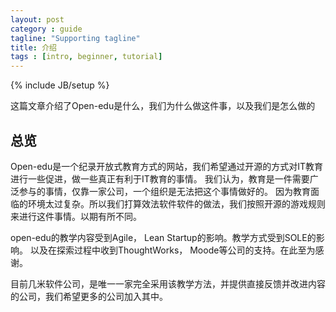```yaml
---
layout: post
category : guide
tagline: "Supporting tagline"
title: 介绍
tags : [intro, beginner, tutorial]
---
```

{% include JB/setup %}

这篇文章介绍了Open-edu是什么，我们为什么做这件事，以及我们是怎么做的

## 总览
Open-edu是一个纪录开放式教育方式的网站，我们希望通过开源的方式对IT教育进行一些促进，做一些真正有利于IT教育的事情。
我们认为，教育是一件需要广泛参与的事情，仅靠一家公司，一个组织是无法把这个事情做好的。
因为教育面临的环境太过复杂。所以我们打算效法软件软件的做法，我们按照开源的游戏规则来进行这件事情。以期有所不同。

open-edu的教学内容受到Agile， Lean Startup的影响。教学方式受到SOLE的影响。
以及在探索过程中收到ThoughtWorks， Moode等公司的支持。在此至为感谢。

目前几米软件公司，是唯一一家完全采用该教学方法，并提供直接反馈并改进内容的公司，我们希望更多的公司加入其中。
